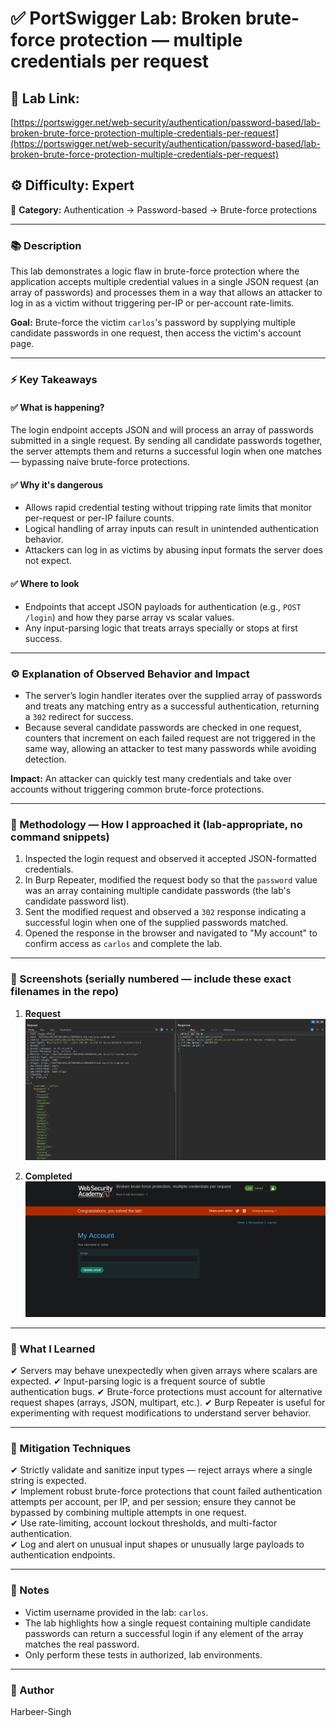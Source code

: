 # ✅ **PortSwigger Lab: Broken brute-force protection — multiple credentials per request**

## 🔗 **Lab Link:**

[https://portswigger.net/web-security/authentication/password-based/lab-broken-brute-force-protection-multiple-credentials-per-request](https://portswigger.net/web-security/authentication/password-based/lab-broken-brute-force-protection-multiple-credentials-per-request)

## ⚙️ **Difficulty:** Expert

📂 **Category:** Authentication → Password-based → Brute-force protections

---

### 📚 **Description**

This lab demonstrates a logic flaw in brute-force protection where the application accepts multiple credential values in a single JSON request (an array of passwords) and processes them in a way that allows an attacker to log in as a victim without triggering per-IP or per-account rate-limits.

**Goal:** Brute-force the victim `carlos`'s password by supplying multiple candidate passwords in one request, then access the victim's account page.

---

### ⚡ **Key Takeaways**

#### ✅ What is happening?

The login endpoint accepts JSON and will process an array of passwords submitted in a single request. By sending all candidate passwords together, the server attempts them and returns a successful login when one matches — bypassing naive brute-force protections.

#### ✅ Why it's dangerous

* Allows rapid credential testing without tripping rate limits that monitor per-request or per-IP failure counts.
* Logical handling of array inputs can result in unintended authentication behavior.
* Attackers can log in as victims by abusing input formats the server does not expect.

#### ✅ Where to look

* Endpoints that accept JSON payloads for authentication (e.g., `POST /login`) and how they parse array vs scalar values.
* Any input-parsing logic that treats arrays specially or stops at first success.

---

### ⚙️ **Explanation of Observed Behavior and Impact**

* The server’s login handler iterates over the supplied array of passwords and treats any matching entry as a successful authentication, returning a `302` redirect for success.
* Because several candidate passwords are checked in one request, counters that increment on each failed request are not triggered in the same way, allowing an attacker to test many passwords while avoiding detection.

**Impact:** An attacker can quickly test many credentials and take over accounts without triggering common brute-force protections.

---

### 🧪 Methodology — How I approached it (lab-appropriate, no command snippets)

1. Inspected the login request and observed it accepted JSON-formatted credentials.                                   
2. In Burp Repeater, modified the request body so that the `password` value was an array containing multiple candidate passwords (the lab's candidate password list).                         
3. Sent the modified request and observed a `302` response indicating a successful login when one of the supplied passwords matched.    
4. Opened the response in the browser and navigated to "My account" to confirm access as `carlos` and complete the lab.         

---

### 📸 Screenshots (serially numbered — include these exact filenames in the repo)

1. **Request**
   ![Intercepted Request](https://github.com/Harbeer-Singh/Portswigger-Labs/blob/main/AUTHENTICATION%20BYPASS/LAB-6/images/1.png)

2. **Completed**
  ![Intercepted Request](https://github.com/Harbeer-Singh/Portswigger-Labs/blob/main/AUTHENTICATION%20BYPASS/LAB-6/images/2.png)

---

### 📝 What I Learned

✔ Servers may behave unexpectedly when given arrays where scalars are expected.
✔ Input-parsing logic is a frequent source of subtle authentication bugs.
✔ Brute-force protections must account for alternative request shapes (arrays, JSON, multipart, etc.).
✔ Burp Repeater is useful for experimenting with request modifications to understand server behavior.

---

### 🔐 Mitigation Techniques

✔ Strictly validate and sanitize input types — reject arrays where a single string is expected.                  
✔ Implement robust brute-force protections that count failed authentication attempts per account, per IP, and per session; ensure they cannot be bypassed by combining multiple attempts in one request.                       
✔ Use rate-limiting, account lockout thresholds, and multi-factor authentication.                    
✔ Log and alert on unusual input shapes or unusually large payloads to authentication endpoints.           

---

### 🧾 Notes

* Victim username provided in the lab: `carlos`.
* The lab highlights how a single request containing multiple candidate passwords can return a successful login if any element of the array matches the real password.
* Only perform these tests in authorized, lab environments.

---

### 👤 Author

Harbeer-Singh

